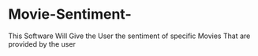 # Movie-Sentiment-
This Software Will Give the User the sentiment of specific Movies That are provided by the user
